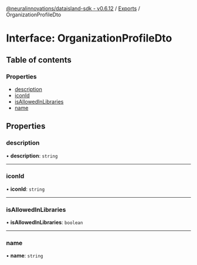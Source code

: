 [@neuralinnovations/dataisland-sdk - v0.6.12](../../README.md) / [Exports](../modules.md) / OrganizationProfileDto

# Interface: OrganizationProfileDto

## Table of contents

### Properties

- [description](OrganizationProfileDto.md#description)
- [iconId](OrganizationProfileDto.md#iconid)
- [isAllowedInLibraries](OrganizationProfileDto.md#isallowedinlibraries)
- [name](OrganizationProfileDto.md#name)

## Properties

### description

• **description**: `string`

___

### iconId

• **iconId**: `string`

___

### isAllowedInLibraries

• **isAllowedInLibraries**: `boolean`

___

### name

• **name**: `string`
